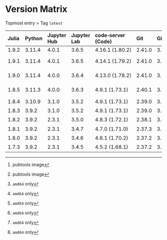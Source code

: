 # Version Matrix

Topmost entry = Tag `latest`

| Julia | Python  | Jupyter Hub | Jupyter Lab | code‑server (Code) | Git    | Git LFS | Pandoc | Quarto[^1]  | CTAN date[^1] | Linux distro |
|:------|:--------|:------------|:------------|:-------------------|:-------|:--------|:-------|:------------|:--------------|:-------------|
| 1.9.2 | 3.11.4  | 4.0.1       | 3.6.5       | 4.16.1 (1.80.2)    | 2.41.0 | 3.4.0   | 3.1.1  | 1.3.433     |               | Debian 12    |
| 1.9.1 | 3.11.4  | 4.0.1       | 3.6.5       | 4.14.1 (1.79.2)    | 2.41.0 | 3.3.0   | 3.1.1  | 1.3.433     | 2023-07-05    | Debian 12    |
| 1.9.0 | 3.11.4  | 4.0.0       | 3.6.4       | 4.13.0 (1.78.2)    | 2.41.0 | 3.3.0   | 3.1.1  | 1.3.361     | 2023-06-07    | Debian 11    |
| 1.8.5 | 3.11.3  | 4.0.0       | 3.6.3       | 4.9.1 (1.73.1)     | 2.40.1 | 3.3.0   | 3.1.1  | 1.3.340     | 2023-05-07    | Debian 11    |
| 1.8.4 | 3.10.9  | 3.1.0       | 3.5.2       | 4.9.1 (1.73.1)     | 2.39.0 | 3.3.0   | 2.19.2 | 1.2.313[^2] | 2023‑01‑08    | Debian 11    |
| 1.8.3 | 3.9.2   | 3.1.0       | 3.5.2       | 4.9.1 (1.73.1)     | 2.39.0 | 3.3.0   | 2.19.2 | 1.2.280[^2] | 2022‑12‑23    | Debian 11    |
| 1.8.2 | 3.9.2   | 2.3.1       | 3.5.0       | 4.8.3 (1.72.1)     | 2.38.1 | 3.2.0   | 2.19.2 | 1.2.269[^2] | 2022‑11‑14    | Debian 11    |
| 1.8.1 | 3.9.2   | 2.3.1       | 3.4.7       | 4.7.0 (1.71.0)     | 2.37.3 | 3.2.0   | 2.19.2 | 1.1.251[^2] | 2022‑09‑29    | Debian 11    |
| 1.8.0 | 3.9.2   | 2.3.1       | 3.4.6       | 4.6.1 (1.70.2)     | 2.37.2 | 3.2.0   | 2.19.2 | 1.1.189[^2] | 2022‑09‑06    | Debian 11    |
| 1.7.3 | 3.9.2   | 2.3.1       | 3.4.5       | 4.5.2 (1.68.1)     | 2.37.2 | 3.2.0   | 2.18   | 1.0.38[^2]  | 2022‑08‑17    | Debian 11    |

[^1]: pubtools image  
[^2]: `amd64` only
